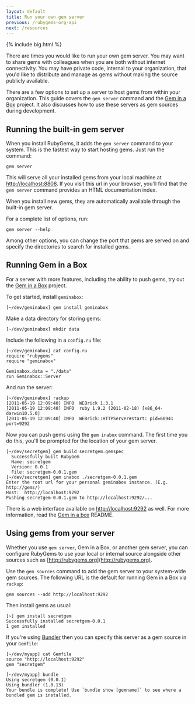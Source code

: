 ```yaml
---
layout: default
title: Run your own gem server
previous: /rubygems-org-api
next: /resources
---
```


{% include big.html %}

There are times you would like to run your own gem server.  You may want to
share gems with colleagues when you are both without internet connectivity. You
may have private code, internal to your organization, that you'd like to
distribute and manage as gems without making the source publicly available.

There are a few options to set up a server to host gems from within your
organization. This guide covers the `gem server` command and the [Gem in a
Box](https://github.com/geminabox/geminabox) project. It also discusses how to
use these servers as gem sources during development.

## Running the built-in gem server

When you install RubyGems, it adds the `gem server` command to your system.
This is the fastest way to start hosting gems. Just run the command:

    gem server

This will serve all your installed gems from your local machine at
[http://localhost:8808](http://localhost:8808). If you visit this url in your
browser, you'll find that the `gem server` command provides an HTML
documentation index.

When you install new gems, they are automatically available through the
built-in gem server.

For a complete list of options, run:

    gem server --help

Among other options, you can change the port that gems are served on and
specify the directories to search for installed gems.

## Running Gem in a Box

For a server with more features, including the ability to push gems, try out
the [Gem in a Box](https://github.com/geminabox/geminabox) project.

To get started, install `geminabox`:

    [~/dev/geminabox] gem install geminabox

Make a data directory for storing gems:

    [~/dev/geminabox] mkdir data

Include the following in a `config.ru` file:

    [~/dev/geminabox] cat config.ru
    require "rubygems"
    require "geminabox"

    Geminabox.data = "./data"
    run Geminabox::Server

And run the server:

    [~/dev/geminabox] rackup
    [2011-05-19 12:09:40] INFO  WEBrick 1.3.1
    [2011-05-19 12:09:40] INFO  ruby 1.9.2 (2011-02-18) [x86_64-darwin10.5.0]
    [2011-05-19 12:09:40] INFO  WEBrick::HTTPServer#start: pid=60941 port=9292

Now you can push gems using the `gem inabox` command.  The first time you do
this, you'll be prompted for the location of your gem server.

    [~/dev/secretgem] gem build secretgem.gemspec
      Successfully built RubyGem
      Name: secretgem
      Version: 0.0.1
      File: secretgem-0.0.1.gem
    [~/dev/secretgem] gem inabox ./secretgem-0.0.1.gem
    Enter the root url for your personal geminabox instance. (E.g. http://gems/)
    Host:  http://localhost:9292
    Pushing secretgem-0.0.1.gem to http://localhost:9292/...

There is a web interface available on
[http://localhost:9292](http://localhost:9292) as well.  For more information,
read the [Gem in a box](https://github.com/geminabox/geminabox) README.

## Using gems from your server

Whether you use `gem server`, Gem in a Box, or another gem server, you can
configure RubyGems to use your local or internal source alongside other sources
such as [http://rubygems.org](http://rubygems.org).

Use the `gem sources` command to add the gem server to your system-wide gem
sources.  The following URL is the default for running Gem in a Box via
`rackup`:

    gem sources --add http://localhost:9292

Then install gems as usual:

    [~] gem install secretgem
    Successfully installed secretgem-0.0.1
    1 gem installed

If you're using [Bundler](http://bundler.io) then you can specify this
server as a gem source in your `Gemfile`:

    [~/dev/myapp] cat Gemfile
    source "http://localhost:9292"
    gem "secretgem"

    [~/dev/myapp] bundle
    Using secretgem (0.0.1)
    Using bundler (1.0.13)
    Your bundle is complete! Use `bundle show [gemname]` to see where a bundled gem is installed.

